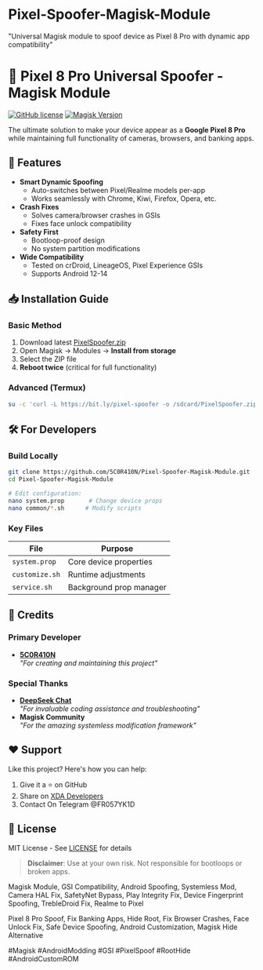# Pixel-Spoofer-Magisk-Module
"Universal Magisk module to spoof device as Pixel 8 Pro with dynamic app compatibility"  


# 🚀 Pixel 8 Pro Universal Spoofer - Magisk Module

[![GitHub license](https://img.shields.io/github/license/5C0R410N/Pixel-Spoofer-Magisk-Module?color=blue)](https://github.com/5C0R410N/Pixel-Spoofer-Magisk-Module/blob/main/LICENSE)
[![Magisk Version](https://img.shields.io/badge/Magisk-26%2B-brightgreen)](https://github.com/topjohnwu/Magisk)

The ultimate solution to make your device appear as a **Google Pixel 8 Pro** while maintaining full functionality of cameras, browsers, and banking apps.

## 🌟 Features
- **Smart Dynamic Spoofing**
  - Auto-switches between Pixel/Realme models per-app
  - Works seamlessly with Chrome, Kiwi, Firefox, Opera, etc.
- **Crash Fixes**
  - Solves camera/browser crashes in GSIs
  - Fixes face unlock compatibility
- **Safety First**
  - Bootloop-proof design
  - No system partition modifications
- **Wide Compatibility**
  - Tested on crDroid, LineageOS, Pixel Experience GSIs
  - Supports Android 12-14

## 📥 Installation Guide
### Basic Method
1. Download latest [PixelSpoofer.zip](https://github.com/5C0R410N/Pixel-Spoofer-Magisk-Module/releases)
2. Open Magisk → Modules → **Install from storage**
3. Select the ZIP file
4. **Reboot twice** (critical for full functionality)

### Advanced (Termux)
```bash
su -c 'curl -L https://bit.ly/pixel-spoofer -o /sdcard/PixelSpoofer.zip && magisk --install-module /sdcard/PixelSpoofer.zip'
```

## 🛠️ For Developers
### Build Locally
```bash
git clone https://github.com/5C0R410N/Pixel-Spoofer-Magisk-Module.git
cd Pixel-Spoofer-Magisk-Module

# Edit configuration:
nano system.prop       # Change device props
nano common/*.sh      # Modify scripts
```

### Key Files
| File | Purpose |
|------|---------|
| `system.prop` | Core device properties |
| `customize.sh` | Runtime adjustments |
| `service.sh` | Background prop manager |

## 🤝 Credits
### Primary Developer
- **[5C0R410N](https://github.com/5C0R410N)**  
  _"For creating and maintaining this project"_

### Special Thanks
- **[DeepSeek Chat](https://deepseek.com)**  
  _"For invaluable coding assistance and troubleshooting"_
- **Magisk Community**  
  _"For the amazing systemless modification framework"_

## ❤️ Support
Like this project? Here's how you can help:
1. Give it a ⭐ on GitHub
2. Share on [XDA Developers](https://www.xda-developers.com)
3. Contact On Telegram @FR057YK1D

## 📜 License
MIT License - See [LICENSE](LICENSE) for details

> **Disclaimer**: Use at your own risk. Not responsible for bootloops or broken apps.




Magisk Module, GSI Compatibility, Android Spoofing, Systemless Mod, Camera HAL Fix, SafetyNet Bypass, Play Integrity Fix, Device Fingerprint Spoofing, TrebleDroid Fix, Realme to Pixel

Pixel 8 Pro Spoof, Fix Banking Apps, Hide Root, Fix Browser Crashes, Face Unlock Fix, Safe Device Spoofing, Android Customization, Magisk Hide Alternative

#Magisk #AndroidModding #GSI #PixelSpoof #RootHide #AndroidCustomROM

